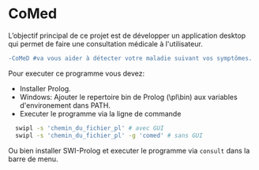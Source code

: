 # CoMed
L’objectif principal de ce projet est de développer un application desktop qui permet de faire une consultation médicale à l'utilisateur.
```diff
-CoMeD #va vous aider à détecter votre maladie suivant vos symptômes.
```

Pour executer ce programme vous devez:
- Installer Prolog.
- Windows: Ajouter le repertoire bin de Prolog (\pl\bin) aux variables d'environement dans PATH.
- Executer le programme via la ligne de commande
```bash
  swipl -s 'chemin_du_fichier_pl' # avec GUI
  swipl -s 'chemin_du_fichier_pl' -g 'comed' # sans GUI
```

Ou bien installer SWI-Prolog et executer le programme via `consult` dans la barre de menu.
